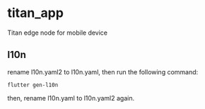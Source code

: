 # titan_app

Titan edge node for mobile device

## l10n
rename l10n.yaml2 to l10n.yaml, then run the following command:
```console
flutter gen-l10n
```
then, rename l10n.yaml to l10n.yaml2 again.
